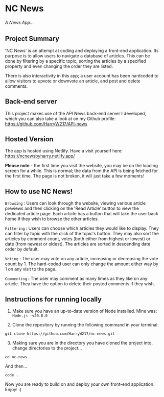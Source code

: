 # NC News

###### A News App...

## Project Summary

'NC News' is an attempt at coding and deploying a front-end application. Its purpose is to allow users to navigate a database of articles. This can be done by filtering by a specific topic, sorting the articles by a specified property and even changing the order they are listed.

There is also interactivity in this app; a user account has been hardcoded to allow visitors to upvote or downvote an article, and post and delete comments.

## Back-end server

This project makes use of the API News back-end server I developed, which you can also take a look at on my Github profile: https://github.com/HarryW217/API-news

## Hosted Version

The app is hosted using Netlify. Have a visit yourself here: https://ncnewsbyharry.netlify.app/

**Please note** - the first time you visit the website, you may be on the loading screen for a while. This is normal; the data from the API is being fetched for the first time. The page is not broken, it will just take a few moments!


## How to use NC News!

`Browsing` : Users can look through the website, viewing various article previews and then clicking on the 'Read Article' button to view the dedicated article page. Each article has a button that will take the user back home if they wish to browse the other articles. 

`Filtering` : Users can choose which articles they would like to display. They can filter by topic with the click of the topic's button. They may also sort the articles by comment count, votes (both either from highest or lowest) or date (from newest or oldest). The articles are sorted in descending date order by default. 

`Voting` : The user may vote on any article, increasing or decreasing the vote count by 1. The hard-coded user can only change the amount either way by 1 on any visit to the page. 

`Commenting` : The user may comment as many times as they like on any article. They have the option to delete their posted comments if they wish. 

## Instructions for running locally

1. Make sure you have an up-to-date version of Node installed. Mine was: `Node.js -v20.8.0`

2. Clone the repository by running the following command in your terminal:

```
git clone https://github.com/HarryW217/nc-news.git
```

3. Making sure you are in the directory you have cloned the project into, change directories to the project...

```
cd nc-news
```

And then...

```
code .
```

Now you are ready to build on and deploy your own front-end application. Enjoy! :)
